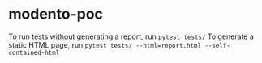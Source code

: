 # modento-poc
To run tests without generating a report, run `pytest tests/`
To generate a static HTML page, run `pytest tests/ --html=report.html --self-contained-html`
